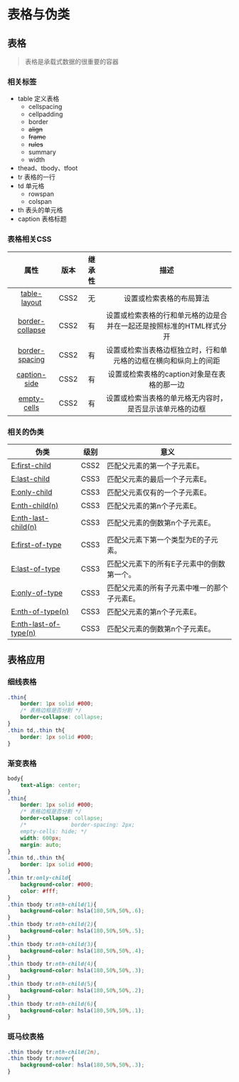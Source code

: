 # 表格与伪类

## 表格

> 表格是承载式数据的很重要的容器

### 相关标签

- table 定义表格
  - cellspacing
  - cellpadding
  - border
  - ~~align~~
  - ~~frame~~
  - ~~rules~~
  - summary
  - width
- thead、tbody、tfoot
- tr 表格的一行
- td 单元格
  - rowspan
  - colspan
- th 表头的单元格
- caption 表格标题

### 表格相关CSS

|                             属性                             | 版本 | 继承性 |                             描述                             |
| :----------------------------------------------------------: | :--: | :----: | :----------------------------------------------------------: |
| [table-layout](http://css.doyoe.com/properties/table/table-layout.htm) | CSS2 |   无   |                   设置或检索表格的布局算法                   |
| [border-collapse](http://css.doyoe.com/properties/table/border-collapse.htm) | CSS2 |   有   | 设置或检索表格的行和单元格的边是合并在一起还是按照标准的HTML样式分开 |
| [border-spacing](http://css.doyoe.com/properties/table/border-spacing.htm) | CSS2 |   有   | 设置或检索当表格边框独立时，行和单元格的边框在横向和纵向上的间距 |
| [caption-side](http://css.doyoe.com/properties/table/caption-side.htm) | CSS2 |   有   |         设置或检索表格的caption对象是在表格的那一边          |
| [empty-cells](http://css.doyoe.com/properties/table/empty-cells.htm) | CSS2 |   有   |   设置或检索当表格的单元格无内容时，是否显示该单元格的边框   |

### 相关的伪类

| 伪类                                                         | 级别 | 意义                                        |
| ------------------------------------------------------------ | ---- | ------------------------------------------- |
| [E:first-child](http://css.doyoe.com/selectors/pseudo-classes/first-child.htm) | CSS2 | 匹配父元素的第一个子元素E。                 |
| [E:last-child](http://css.doyoe.com/selectors/pseudo-classes/last-child.htm) | CSS3 | 匹配父元素的最后一个子元素E。               |
| [E:only-child](http://css.doyoe.com/selectors/pseudo-classes/only-child.htm) | CSS3 | 匹配父元素仅有的一个子元素E。               |
| [E:nth-child(n)](http://css.doyoe.com/selectors/pseudo-classes/nth-child(n).htm) | CSS3 | 匹配父元素的第n个子元素E。                  |
| [E:nth-last-child(n)](http://css.doyoe.com/selectors/pseudo-classes/nth-last-child(n).htm) | CSS3 | 匹配父元素的倒数第n个子元素E。              |
| [E:first-of-type](http://css.doyoe.com/selectors/pseudo-classes/first-of-type.htm) | CSS3 | 匹配父元素下第一个类型为E的子元素。         |
| [E:last-of-type](http://css.doyoe.com/selectors/pseudo-classes/last-of-type.htm) | CSS3 | 匹配父元素下的所有E子元素中的倒数第一个。   |
| [E:only-of-type](http://css.doyoe.com/selectors/pseudo-classes/only-of-type.htm) | CSS3 | 匹配父元素的所有子元素中唯一的那个子元素E。 |
| [E:nth-of-type(n)](http://css.doyoe.com/selectors/pseudo-classes/nth-of-type(n).htm) | CSS3 | 匹配父元素的第n个子元素E。                  |
| [E:nth-last-of-type(n)](http://css.doyoe.com/selectors/pseudo-classes/nth-last-of-type(n).htm) | CSS3 | 匹配父元素的倒数第n个子元素E。              |


## 表格应用

### 细线表格

```css
.thin{
    border: 1px solid #000;
    /* 表格边框是否分割 */
    border-collapse: collapse;
}
.thin td,.thin th{
    border: 1px solid #000;
}
```

### 渐变表格

```css
body{
    text-align: center;
}
.thin{
    border: 1px solid #000;
    /* 表格边框是否分割 */
    border-collapse: collapse;
    /* 				border-spacing: 2px;
    empty-cells: hide; */
    width: 600px;
    margin: auto;
}
.thin td,.thin th{
    border: 1px solid #000;
}
.thin tr:only-child{
    background-color: #000;
    color: #fff;
}
.thin tbody tr:nth-child(1){
    background-color: hsla(180,50%,50%,.6);
}
.thin tbody tr:nth-child(2){
    background-color: hsla(180,50%,50%,.5);
}
.thin tbody tr:nth-child(3){
    background-color: hsla(180,50%,50%,.4);
}
.thin tbody tr:nth-child(4){
    background-color: hsla(180,50%,50%,.3);
}
.thin tbody tr:nth-child(5){
    background-color: hsla(180,50%,50%,.2);
}
.thin tbody tr:nth-child(6){
    background-color: hsla(180,50%,50%,.1);
}
```

### 斑马纹表格

```css
.thin tbody tr:nth-child(2n),
.thin tbody tr:hover{
    background-color: hsla(180,50%,50%,.3);
}
```

